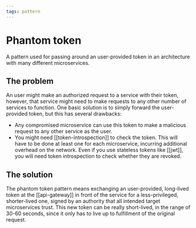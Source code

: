 ```yaml
---
tags: pattern
---
```


# Phantom token
A pattern used for passing around an user-provided token in an architecture with many different microservices.

## The problem
An user might make an authorized request to a service with their token, however, that service might need to make requests to any other number of services to function. One basic solution is to simply forward the user-provided token, but this has several drawbacks:

* Any compromised microservice can use this token to make a malicious request to any other service as the user.
* You might need [[token-introspection]] to check the token. This will have to be done at least one for each microservice, incurring additional overhead on the network. Even if you use stateless tokens like [[jwt]], you will need token introspection to check whether they are revoked.

## The solution
The phantom token pattern means exchanging an user-provided, long-lived token at the [[api-gateway]] in front of the service for a less-privileged, shorter-lived one, signed by an authority that all intended target microservices trust. This new token can be really short-lived, in the range of 30-60 seconds, since it only has to live up to fulfillment of the original request.
